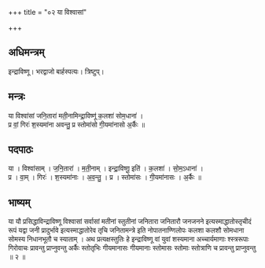 +++
title = "०२ या विश्वासां"

+++
## अधिमन्त्रम्
इन्द्राविष्णू। भरद्वाजो बार्हस्पत्यः। त्रिष्टुप्।

## मन्त्रः
या विश्वा॑सां जनि॒तारा॑ मती॒नामिन्द्रा॒विष्णू॑ क॒लशा॑ सोम॒धाना॑ ।  
प्र वां॒ गिरः॑ श॒स्यमा॑ना अवन्तु॒ प्र स्तोमा॑सो गी॒यमा॑नासो अ॒र्कैः ॥

## पदपाठः
या । विश्वा॑साम् । ज॒नि॒तारा॑ । म॒ती॒नाम् । इन्द्रा॒विष्णू॒ इति॑ । क॒लशा॑ । सो॒म॒ऽधाना॑ ।  
प्र । वा॒म् । गिरः॑ । श॒स्यमा॑नाः । अ॒व॒न्तु॒ । प्र । स्तोमा॑सः । गी॒यमा॑नासः । अ॒र्कैः ॥

## भाष्यम्
या यौ प्रसिद्धाविन्द्राविष्णू विश्वासां सर्वासां मतीनां स्तुतीनां जनितारा जनितारौ जनजनने इत्यस्माद्धातोस्तृचीदं रूपं यद्वा जनी प्रादुर्भावे इत्यस्माद्धातोरेव तृचि जनितामन्त्रे इति नोपातनाण्णिलोपः कलशा कलशौ सोमधाना सोमस्य निधानभूतौ च स्याताम् । अथ प्रत्यक्षस्तुतिः हे इन्द्राविष्णू वां युवां शस्यमाना अच्चार्यमाणाः श्स्त्ररूपाः गिरोवाचः प्रावन्तु प्राप्नुवन्तु अर्कैः स्तोतृभिः गीयमानासः गीयमानाः स्तोमासः स्तोमाः स्तोत्राणि च प्रावन्तु प्राप्नुवन्तु ॥ २ ॥